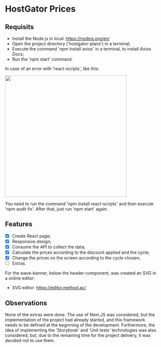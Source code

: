 <h1>HostGator Prices</h1>

<h2>Requisits</h2>

- Install the Node.js in local: https://nodejs.org/en/
- Open the project directory ('hostgator-plans') in a terminal;
- Execute the command 'npm install axios' in a terminal, to install Axios Docs;
- Run the 'npm start' command.

In case of an error with 'react-scripts', like this:

<img src='https://user-images.githubusercontent.com/31019817/178161594-eea5b293-3324-42cb-843e-bbafa8fd8234.png' width='400px'/>

You need to run the command 'npm install react-scripts' and then execute 'npm audit fix'. After that, just run 'npm start' again.

<h2>Features</h2>

- [x] Create React page;
- [x] Responsive design;
- [x] Consume the API to collect the data;
- [x] Calculate the prices according to the discount applied and the cycle;
- [x] Change the prices on the screen according to the cycle chosen;
- [ ] Extras.

For the wave-banner, below the header-component, was created an SVG in a online editor:
- SVG editor: https://editor.method.ac/

<h2>Observations</h2>

None of the extras were done. The use of Next.JS was considered, but the implementation of the project had already started, and this framework needs to be defined at the beginning of the development. Furthermore, the idea of implementing the 'Storybook' and 'Unit tests' technologies was also considered, but, due to the remaining time for the project delivery, it was decided not to use them.